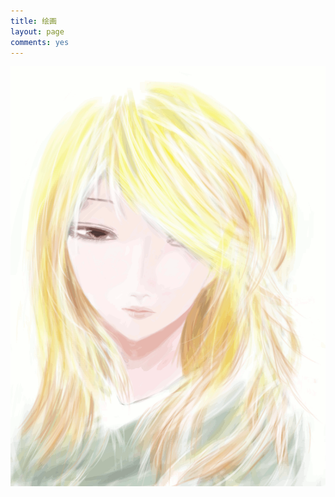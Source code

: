 ```yaml
---
title: 绘画
layout: page
comments: yes
---
```

<div id="draw"><img src="/media/draw/image/2014-02-06.gif"></img></div>
